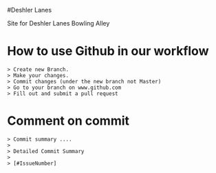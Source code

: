#Deshler Lanes

Site for Deshler Lanes Bowling Alley

# How to use Github in our workflow
`````````````````````````````````
> Create new Branch. 
> Make your changes.
> Commit changes (under the new branch not Master)
> Go to your branch on www.github.com
> Fill out and submit a pull request 
```````````````````````````````````
# Comment on commit
````````````````````
> Commit summary ....
> 
> Detailed Commit Summary
> 
> [#IssueNumber]
```````````````````````````